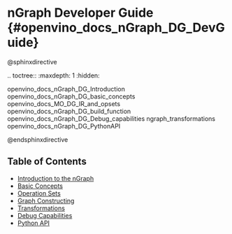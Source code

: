 # nGraph Developer Guide {#openvino_docs_nGraph_DG_DevGuide}

@sphinxdirective

.. toctree::
   :maxdepth: 1
   :hidden:
   
   openvino_docs_nGraph_DG_Introduction
   openvino_docs_nGraph_DG_basic_concepts
   openvino_docs_MO_DG_IR_and_opsets
   openvino_docs_nGraph_DG_build_function
   openvino_docs_nGraph_DG_Debug_capabilities
   ngraph_transformations
   openvino_docs_nGraph_DG_PythonAPI
      
@endsphinxdirective

## Table of Contents

* [Introduction to the nGraph](intro.md)
* [Basic Concepts](./nGraph_basic_concepts.md)
* [Operation Sets](../ops/opset.md)
* [Graph Constructing](./build_function.md)
* [Transformations](./nGraphTransformation.md)
* [Debug Capabilities](./nGraph_debug_capabilities.md)
* [Python API](./nGraph_Python_API.md)
